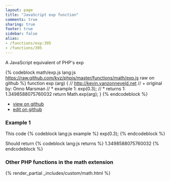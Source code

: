```yaml
---
layout: page
title: "JavaScript exp function"
comments: true
sharing: true
footer: true
sidebar: false
alias:
- /functions/exp:395
- /functions/395
---
```

<!-- Generated by Rakefile:build -->
A JavaScript equivalent of PHP's exp

{% codeblock math/exp.js lang:js https://raw.github.com/kvz/phpjs/master/functions/math/exp.js raw on github %}
function exp (arg) {
  // http://kevin.vanzonneveld.net
  // +   original by: Onno Marsman
  // *     example 1: exp(0.3);
  // *     returns 1: 1.3498588075760032
  return Math.exp(arg);
}
{% endcodeblock %}

 - [view on github](https://github.com/kvz/phpjs/blob/master/functions/math/exp.js)
 - [edit on github](https://github.com/kvz/phpjs/edit/master/functions/math/exp.js)

### Example 1
This code
{% codeblock lang:js example %}
exp(0.3);
{% endcodeblock %}

Should return
{% codeblock lang:js returns %}
1.3498588075760032
{% endcodeblock %}


### Other PHP functions in the math extension
{% render_partial _includes/custom/math.html %}
